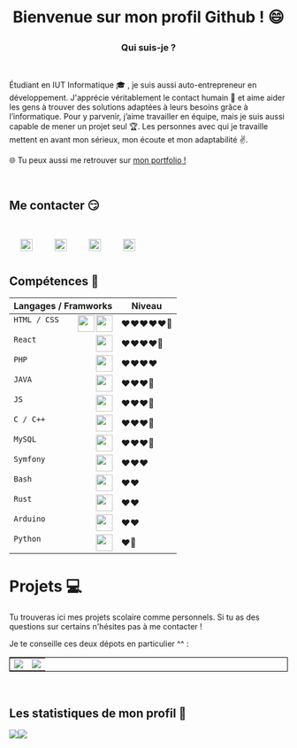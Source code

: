 # <p align="center">Bienvenue sur mon profil Github ! 😄</p>

### <p align="center">Qui suis-je ? </p>

<br/>

Étudiant en IUT Informatique 🎓 , je suis aussi auto-entrepreneur en développement. J'apprécie véritablement le contact humain 🥰 et aime aider les gens à trouver des solutions adaptées à leurs besoins grâce à l’informatique. Pour y parvenir, j’aime travailler en équipe, mais je suis aussi capable de mener un projet seul 🏆. Les personnes avec qui je travaille mettent en avant mon sérieux, mon écoute et mon adaptabilité ✌️.

🌐 Tu peux aussi me retrouver sur [mon portfolio !](https://sepios.fr/) 

<br/>

## Me contacter 😏
<br/>

<div>

[<img align="left" height="22px" src="https://cdn.jsdelivr.net/npm/simple-icons@v3/icons/linkedin.svg" hspace="20"/>](https://www.linkedin.com/in/florian-toribio/)

[<img align="left" height="22px" src="https://cdn.jsdelivr.net/npm/simple-icons@3.13.0/icons/github.svg" hspace="20"/>](https://github.com/sepios87)

[<img align="left" height="22px" src="https://cdn.jsdelivr.net/npm/simple-icons@3.13.0/icons/instagram.svg" hspace="20"/>](https://www.instagram.com/_sepios/)

<a href="mailto:sepios.corp@gmail.com"><img align="left" height="22px" src="https://cdn.jsdelivr.net/npm/simple-icons@3.13.0/icons/gmail.svg" hspace="20"/></a>

</div>
<br/><br/>

## Compétences 🔧

<div align="center"> 

|Langages / Framworks           |Niveau           		|
|-------------------------------|-------------------------------|
|`HTML / CSS`<img align="right" height="30px" src="https://cdn.jsdelivr.net/npm/simple-icons@3.13.0/icons/css3.svg"><img align="right" height="30px" src="https://cdn.jsdelivr.net/npm/simple-icons@3.13.0/icons/html5.svg">              	|❤️❤️❤️❤️❤️🧡           	|
|`React` <img align="right" height="30px" src="https://cdn.jsdelivr.net/npm/simple-icons@3.13.0/icons/react.svg">           		|❤️❤️❤️❤️🧡          		|
|`PHP`   <img align="right" height="30px" src="https://cdn.jsdelivr.net/npm/simple-icons@3.13.0/icons/php.svg">          		|❤️❤️❤️❤️            		|
|`JAVA`  <img align="right" height="30px" src="https://cdn.jsdelivr.net/npm/simple-icons@3.13.0/icons/java.svg">           		|❤️❤️❤️🧡            		|
|`JS`    <img align="right" height="30px" src="https://cdn.jsdelivr.net/npm/simple-icons@3.13.0/icons/javascript.svg">         		|❤️❤️❤️🧡            		|
|`C / C++`   <img align="right" height="30px" src="https://cdn.jsdelivr.net/npm/simple-icons@3.13.0/icons/c.svg">          		|❤️❤️❤️🧡            		|
|`MySQL`   <img align="right" height="30px" src="https://cdn.jsdelivr.net/npm/simple-icons@3.13.0/icons/mysql.svg">          		|❤️❤️❤️🧡            		|
|`Symfony`  <img align="right" height="30px" src="https://cdn.jsdelivr.net/npm/simple-icons@3.13.0/icons/symfony.svg">           		|❤️❤️❤️            		|
|`Bash`  <img align="right" height="30px" src="https://cdn.jsdelivr.net/npm/simple-icons@3.13.0/icons/gnubash.svg">            		|❤️❤️            		|
|`Rust`    <img align="right" height="30px" src="https://cdn.jsdelivr.net/npm/simple-icons@3.13.0/icons/rust.svg">          		|❤️❤️             		|
|`Arduino`    <img align="right" height="30px" src="https://cdn.jsdelivr.net/npm/simple-icons@3.13.0/icons/arduino.svg">          		|❤️❤️             		|
|`Python`     <img align="right" height="30px" src="https://cdn.jsdelivr.net/npm/simple-icons@3.13.0/icons/python.svg">         		|❤️🧡            		|

</div>

# Projets 💻

Tu trouveras ici mes projets scolaire comme personnels. Si tu as des questions sur certains n'hésites pas à me contacter !  

Je te conseille ces deux dépots en particulier ^^ :

<table style="border : 1px solid black">
  <tr>
    <td><img src="https://github-readme-stats.vercel.app/api/pin/?username=Sawangg&repo=Pilaf"/></td>
    <td><img src="https://github-readme-stats.vercel.app/api/pin/?username=sepios87&repo=Site_DavidLemonade"/></td>
  </tr>
</table>

<br/>

## Les statistiques de mon profil 🤗

<div align="center">
  <div style="display: flex; align-items: flex-start;">
      <img src="https://github-readme-stats.vercel.app/api/top-langs/?username=sepios87&layout=compact"/>
      <img src="https://github-readme-stats.vercel.app/api?username=sepios87&hide=contribs,prs" />
  </div>
</div>
